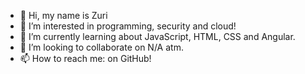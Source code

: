 - 👋 Hi, my name is Zuri
- 👀 I’m interested in programming, security and cloud!
- 🌱 I’m currently learning about JavaScript, HTML, CSS and Angular.
- 💞️ I’m looking to collaborate on N/A atm.
- 📫 How to reach me: on GitHub!

<!---
ZArrington/ZArrington is a ✨ special ✨ repository because its `README.md` (this file) appears on your GitHub profile.
You can click the Preview link to take a look at your changes.
--->
